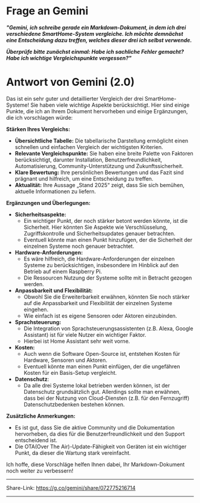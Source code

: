 # Frage an Gemini

**_"Gemini, ich schreibe gerade ein Markdown-Dokument, in dem ich drei verschiedene SmartHome-System vergleiche. Ich möchte demnächst eine Entscheidung dazu treffen, welches dieser drei ich selbst verwende._**

**_Überprüfe bitte zunächst einmal: Habe ich sachliche Fehler gemacht? Habe ich wichtige Vergleichspunkte vergessen?"_**


# Antwort von Gemini (2.0)

Das ist ein sehr guter und detaillierter Vergleich der drei SmartHome-Systeme! Sie haben viele wichtige Aspekte berücksichtigt. Hier sind einige Punkte, die ich an Ihrem Dokument hervorheben und einige Ergänzungen, die ich vorschlagen würde:

**Stärken Ihres Vergleichs:**

* **Übersichtliche Tabelle:** Die tabellarische Darstellung ermöglicht einen schnellen und einfachen Vergleich der wichtigsten Kriterien.
* **Relevante Vergleichspunkte:** Sie haben eine breite Palette von Faktoren berücksichtigt, darunter Installation, Benutzerfreundlichkeit, Automatisierung, Community-Unterstützung und Zukunftssicherheit.
* **Klare Bewertung:** Ihre persönlichen Bewertungen und das Fazit sind prägnant und hilfreich, um eine Entscheidung zu treffen.
* **Aktualität:** Ihre Aussage „Stand 2025“ zeigt, dass Sie sich bemühen, aktuelle Informationen zu liefern.

**Ergänzungen und Überlegungen:**

* **Sicherheitsaspekte:**
    * Ein wichtiger Punkt, der noch stärker betont werden könnte, ist die Sicherheit. Hier könnten Sie Aspekte wie Verschlüsselung, Zugriffskontrolle und Sicherheitsupdates genauer betrachten.
    * Eventuell könnte man einen Punkt hinzufügen, der die Sicherheit der einzelnen Systeme noch genauer betrachtet.
* **Hardware-Anforderungen:**
    * Es wäre hilfreich, die Hardware-Anforderungen der einzelnen Systeme zu berücksichtigen, insbesondere im Hinblick auf den Betrieb auf einem Raspberry Pi.
    * Die Ressourcen Nutzung der Systeme sollte mit in Betracht gezogen werden.
* **Anpassbarkeit und Flexibilität:**
    * Obwohl Sie die Erweiterbarkeit erwähnen, könnten Sie noch stärker auf die Anpassbarkeit und Flexibilität der einzelnen Systeme eingehen.
    * Wie einfach ist es eigene Sensoren oder Aktoren einzubinden.
* **Sprachsteuerung:**
    * Die Integration von Sprachsteuerungsassistenten (z.B. Alexa, Google Assistant) ist für viele Nutzer ein wichtiger Faktor.
    * Hierbei ist Home Assistant sehr weit vorne.
* **Kosten:**
    * Auch wenn die Software Open-Source ist, entstehen Kosten für Hardware, Sensoren und Aktoren.
    * Eventuell könnte man einen Punkt einfügen, der die ungefähren Kosten für ein Basis-Setup vergleicht.
* **Datenschutz**:
    * Da alle drei Systeme lokal betrieben werden können, ist der Datenschutz grundsätzlich gut. Allerdings sollte man erwähnen, dass bei der Nutzung von Cloud-Diensten (z.B. für den Fernzugriff) Datenschutzbedenken bestehen können.

**Zusätzliche Anmerkungen:**

* Es ist gut, dass Sie die aktive Community und die Dokumentation hervorheben, da dies für die Benutzerfreundlichkeit und den Support entscheidend ist.
* Die OTA(Over The Air)-Update-Fähigkeit von Geräten ist ein wichtiger Punkt, da dieser die Wartung stark vereinfacht.

Ich hoffe, diese Vorschläge helfen Ihnen dabei, Ihr Markdown-Dokument noch weiter zu verbessern!



---

Share-Link: https://g.co/gemini/share/072775216714 

---
